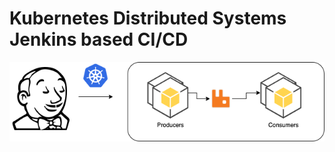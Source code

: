# Kubernetes Distributed Systems Jenkins based CI/CD

![k8sJenkins](https://github.com/benpony/infrastructure-k8sRabbitMQMicroservices/blob/master/KubernetesJenkinsPipleine.png)

